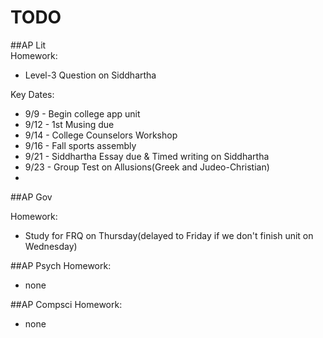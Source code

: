 # TODO

##AP Lit  
Homework:  
 - Level-3 Question on Siddhartha

Key Dates:  
 - 9/9  - Begin college app unit
 - 9/12 - 1st Musing due
 - 9/14 - College Counselors Workshop
 - 9/16 - Fall sports assembly
 - 9/21 - Siddhartha Essay due & Timed writing on Siddhartha
 - 9/23 - Group Test on Allusions(Greek and Judeo-Christian)
 -

##AP Gov  

Homework:
 - Study for FRQ on Thursday(delayed to Friday if we don't finish unit on Wednesday)

##AP Psych
Homework:
 - none

##AP Compsci
Homework:
 - none
